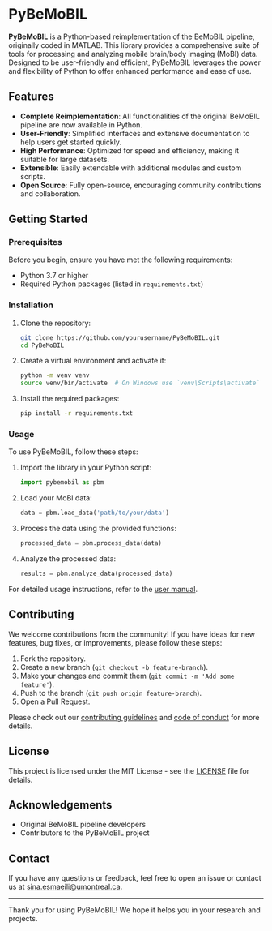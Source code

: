 # PyBeMoBIL

**PyBeMoBIL** is a Python-based reimplementation of the BeMoBIL pipeline, originally coded in MATLAB. This library provides a comprehensive suite of tools for processing and analyzing mobile brain/body imaging (MoBI) data. Designed to be user-friendly and efficient, PyBeMoBIL leverages the power and flexibility of Python to offer enhanced performance and ease of use.

## Features

- **Complete Reimplementation**: All functionalities of the original BeMoBIL pipeline are now available in Python.
- **User-Friendly**: Simplified interfaces and extensive documentation to help users get started quickly.
- **High Performance**: Optimized for speed and efficiency, making it suitable for large datasets.
- **Extensible**: Easily extendable with additional modules and custom scripts.
- **Open Source**: Fully open-source, encouraging community contributions and collaboration.

## Getting Started

### Prerequisites

Before you begin, ensure you have met the following requirements:
- Python 3.7 or higher
- Required Python packages (listed in `requirements.txt`)

### Installation

1. Clone the repository:
    ```bash
    git clone https://github.com/yourusername/PyBeMoBIL.git
    cd PyBeMoBIL
    ```

2. Create a virtual environment and activate it:
    ```bash
    python -m venv venv
    source venv/bin/activate  # On Windows use `venv\Scripts\activate`
    ```

3. Install the required packages:
    ```bash
    pip install -r requirements.txt
    ```

### Usage

To use PyBeMoBIL, follow these steps:

1. Import the library in your Python script:
    ```python
    import pybemobil as pbm
    ```

2. Load your MoBI data:
    ```python
    data = pbm.load_data('path/to/your/data')
    ```

3. Process the data using the provided functions:
    ```python
    processed_data = pbm.process_data(data)
    ```

4. Analyze the processed data:
    ```python
    results = pbm.analyze_data(processed_data)
    ```

For detailed usage instructions, refer to the [user manual](#).

## Contributing

We welcome contributions from the community! If you have ideas for new features, bug fixes, or improvements, please follow these steps:

1. Fork the repository.
2. Create a new branch (`git checkout -b feature-branch`).
3. Make your changes and commit them (`git commit -m 'Add some feature'`).
4. Push to the branch (`git push origin feature-branch`).
5. Open a Pull Request.

Please check out our [contributing guidelines](#) and [code of conduct](#) for more details.

## License

This project is licensed under the MIT License - see the [LICENSE](LICENSE) file for details.

## Acknowledgements

- Original BeMoBIL pipeline developers
- Contributors to the PyBeMoBIL project

## Contact

If you have any questions or feedback, feel free to open an issue or contact us at sina.esmaeili@umontreal.ca.

---

Thank you for using PyBeMoBIL! We hope it helps you in your research and projects.
